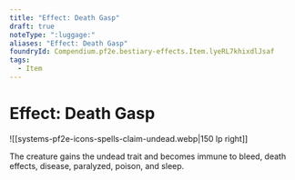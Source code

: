 ```yaml
---
title: "Effect: Death Gasp"
draft: true
noteType: ":luggage:"
aliases: "Effect: Death Gasp"
foundryId: Compendium.pf2e.bestiary-effects.Item.lyeRL7khixdlJsaf
tags:
  - Item
---
```


# Effect: Death Gasp
![[systems-pf2e-icons-spells-claim-undead.webp|150 lp right]]

The creature gains the undead trait and becomes immune to bleed, death effects, disease, paralyzed, poison, and sleep.
